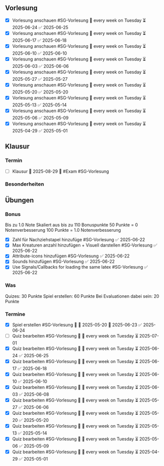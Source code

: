 ## Vorlesung
- [x] Vorlesung anschauen #SG-Vorlesung 🔁 every week on Tuesday ⏳ 2025-06-24 ✅ 2025-06-25
- [x] Vorlesung anschauen #SG-Vorlesung 🔁 every week on Tuesday ⏳ 2025-06-17 ✅ 2025-06-18
- [x] Vorlesung anschauen #SG-Vorlesung 🔁 every week on Tuesday ⏳ 2025-06-10 ✅ 2025-06-10
- [x] Vorlesung anschauen #SG-Vorlesung 🔁 every week on Tuesday ⏳ 2025-06-03 ✅ 2025-06-06
- [x] Vorlesung anschauen #SG-Vorlesung 🔁 every week on Tuesday ⏳ 2025-05-27 ✅ 2025-05-27
- [x] Vorlesung anschauen #SG-Vorlesung 🔁 every week on Tuesday ⏳ 2025-05-20 ✅ 2025-05-20
- [x] Vorlesung anschauen #SG-Vorlesung 🔁 every week on Tuesday ⏳ 2025-05-13 ✅ 2025-05-14
- [x] Vorlesung anschauen #SG-Vorlesung 🔁 every week on Tuesday ⏳ 2025-05-06 ✅ 2025-05-09
- [x] Vorlesung anschauen #SG-Vorlesung 🔁 every week on Tuesday ⏳ 2025-04-29 ✅ 2025-05-01
## Klausur
### Termin
- [ ] Klausur 🛫 2025-08-29 🔺 #Exam #SG-Vorlesung 

### Besonderheiten
## Übungen
### Bonus
Bis zu 1.0 Note
Skaliert aus bis zu 110 Bonuspunkte
50 Punkte = 0 Notenverbesserung
100 Punkte = 1.0 Notenverbesserung
- [x] Zahl für Nachziehstapel hinzufüge #SG-Vorlesung ✅ 2025-06-22
- [x] Max Kreaturen anzahl hinzufügen + Visuell darstellen #SG-Vorlesung ✅ 2025-06-22
- [x] Attribute-icons hinzufügen #SG-Vorlesung ✅ 2025-06-22
- [x] Sounds hinzufügen #SG-Vorlesung ✅ 2025-06-22
- [x] Use Signals/Callbacks for loading the same latex #SG-Vorlesung ✅ 2025-06-22
### Was
Quizes: 30 Punkte
Spiel erstellen: 60 Punkte
Bei Evaluationen dabei sein: 20 Punkte

### Termine
- [x] Spiel erstellen #SG-Vorlesung 🔼 🛫 2025-05-20 📅 2025-06-23 ✅ 2025-06-24
- [ ] Quiz bearbeiten #SG-Vorlesung 🔼 🔁 every week on Tuesday ⏳ 2025-07-01
- [x] Quiz bearbeiten #SG-Vorlesung 🔼 🔁 every week on Tuesday ⏳ 2025-06-24 ✅ 2025-06-25
- [x] Quiz bearbeiten #SG-Vorlesung 🔼 🔁 every week on Tuesday ⏳ 2025-06-17 ✅ 2025-06-18
- [x] Quiz bearbeiten #SG-Vorlesung 🔼 🔁 every week on Tuesday ⏳ 2025-06-10 ✅ 2025-06-10
- [x] Quiz bearbeiten #SG-Vorlesung 🔼 🔁 every week on Tuesday ⏳ 2025-06-03 ✅ 2025-06-08
- [x] Quiz bearbeiten #SG-Vorlesung 🔼 🔁 every week on Tuesday ⏳ 2025-05-27 ✅ 2025-06-06
- [x] Quiz bearbeiten #SG-Vorlesung 🔼 🔁 every week on Tuesday ⏳ 2025-05-20 ✅ 2025-05-20
- [x] Quiz bearbeiten #SG-Vorlesung 🔼 🔁 every week on Tuesday ⏳ 2025-05-13 ✅ 2025-05-14
- [x] Quiz bearbeiten #SG-Vorlesung 🔼 🔁 every week on Tuesday ⏳ 2025-05-06 ✅ 2025-05-09
- [x] Quiz bearbeiten #SG-Vorlesung 🔼 🔁 every week on Tuesday ⏳ 2025-04-29 ✅ 2025-05-01